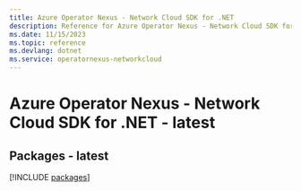 ```yaml
---
title: Azure Operator Nexus - Network Cloud SDK for .NET
description: Reference for Azure Operator Nexus - Network Cloud SDK for .NET
ms.date: 11/15/2023
ms.topic: reference
ms.devlang: dotnet
ms.service: operatornexus-networkcloud
---
```

# Azure Operator Nexus - Network Cloud SDK for .NET - latest
## Packages - latest
[!INCLUDE [packages](operator-nexus---network-cloud-index.md)]